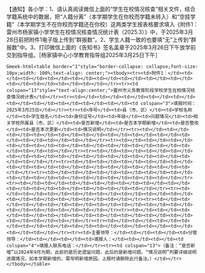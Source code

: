 【通知】各小学：1、请认真阅读微信上面的“学生在校情况核查”相关文件，结合学籍系统中的数据，把“人籍分离”（本学期学生在你校而学籍未转入）和“空挂学籍”（本学期学生不在你校而学籍还在你校）这两类学生按表格要求填入《附件1：雷州市杨家镇小学学生在校情况核查情况统计表（2025.3）》中，于2025年3月28日前把附件1电子版上传到“群报数”。2、学生人籍一致的也要填“无”上传到“群报数”中。3、打印微信上面的《告知书》签名盖章于2025年3月26日下午放学前交到指导组。［杨家镇中心小学教育指导组2025年3月25日下午］

`Gmeek-html<table border="1"style="border-collapse: collapse;font-size: 10px;width: 100%;text-align: center;"><tbody><tr><td>附件1：</td><td></td><td></td><td></td><td></td><td></td><td></td><td></td><td></td><td></td><td></td><td></td><td></td></tr><tr><td colspan="13"style="text-align:center;">雷州市义务教育阶段学校学生在校情况核查情况统计表</td></tr><tr><td></td><td></td><td></td><td></td><td></td><td></td><td></td><td></td><td></td><td></td><td colspan="3">填报时间：2025年3月25日</td></tr><tr><td>序号</td><td>县（市、区）</td><td>学校名称</td><td>学生姓名</td><td>身份证号</td><td>年级</td><td>问题情况</td><td>相关学校所属县（市、区）</td><td>是否新增</td><td>是否本学期新增</td><td>是否整改</td><td>是否本次更新</td><td>情况说明</td></tr><tr><td></td><td></td><td></td><td></td><td></td><td></td><td></td><td></td><td></td><td></td><td></td><td></td><td></td></tr><tr><td></td><td></td><td></td><td></td><td></td><td></td><td></td><td></td><td></td><td></td><td></td><td></td><td></td></tr><tr><td></td><td></td><td></td><td></td><td></td><td></td><td></td><td></td><td></td><td></td><td></td><td></td><td></td></tr><tr><td></td><td></td><td></td><td></td><td></td><td></td><td></td><td></td><td></td><td></td><td></td><td></td><td></td></tr><tr><td></td><td></td><td></td><td></td><td></td><td></td><td></td><td></td><td></td><td></td><td></td><td></td><td></td></tr><tr><td></td><td></td><td></td><td></td><td></td><td></td><td></td><td></td><td></td><td></td><td></td><td></td><td></td></tr><tr><td></td><td></td><td></td><td></td><td></td><td></td><td></td><td></td><td></td><td></td><td></td><td></td><td></td></tr><tr><td></td><td></td><td></td><td></td><td></td><td></td><td></td><td></td><td></td><td></td><td></td><td></td><td></td></tr><tr><td></td><td></td><td></td><td></td><td></td><td></td><td></td><td></td><td></td><td></td><td></td><td></td><td></td></tr><tr><td></td><td></td><td></td><td></td><td></td><td></td><td></td><td></td><td></td><td></td><td></td><td></td><td></td></tr><tr><td>主要领导：</td><td></td><td></td><td>分管领导：</td><td></td><td></td><td>填报人：</td><td></td><td></td><td colspan="4">填报人联系电话：</td></tr><tr><td colspan="13">（备注：“是否新增”以2024年9月为期，此前的是历史遗留问题，此后的是新增问题。“情况说明”列要详细说明进展情况，如本学期新增的，需写明新增原因。上报时请删除此行备注。）</td></tr></tbody></table>`